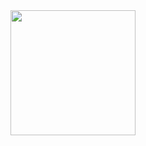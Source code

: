 
<div id="header" align="center">
  <img src="https://media.giphy.com/media/PLGtXGjpuYv7HFcMJM/giphy.gif" width="200"/>
</div>
